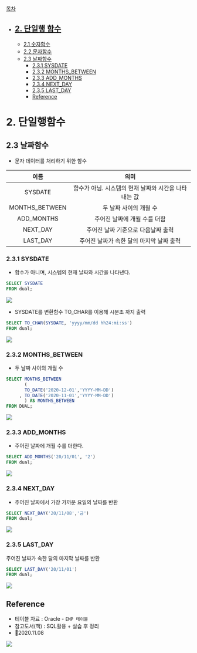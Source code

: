 [목차](#목차)
- ## [2. 단일행 함수](#2-단일행함수)
  - [2.1 숫자함수](https://github.com/withColinSong/Programming/blob/master/01.TIL/04.DBOracle/2.%20SingleRowFunction.md#2-%EB%8B%A8%EC%9D%BC%ED%96%89%ED%95%A8%EC%88%98-%EC%88%AB%EC%9E%90%ED%95%A8%EC%88%98)
  - [2.2 문자함수](https://github.com/withColinSong/Programming/blob/master/01.TIL/04.DBOracle/2.%20SingleRowFunction.md)
  - [2.3 날짜함수](#23-날짜함수)
    - [2.3.1 SYSDATE](##231-sysdate)
    - [2.3.2 MONTHS_BETWEEN](#232-months_between)
    - [2.3.3 ADD_MONTHS](#233-add_months)
    - [2.3.4 NEXT_DAY](#234-next-day)
    - [2.3.5 LAST_DAY](#235-last-day)
    - [Reference](#reference) 

# 2. 단일행함수
## 2.3 날짜함수
- 문자 데이터를 처리하기 위한 함수

이름| 의미
|:-:|:-:|
SYSDATE| 함수가 아님. 시스템의 현재 날짜와 시간을 나타내는 값
MONTHS_BETWEEN| 두 날짜 사이의 개월 수
ADD_MONTHS| 주어진 날짜에 개월 수를 더함
NEXT_DAY| 주어진 날짜 기준으로 다음날짜 출력
LAST_DAY |주어진 날짜가 속한 달의 마지막 날짜 출력

### 2.3.1 SYSDATE
- 함수가 아니며, 시스템의 현재 날짜와 시간을 나타낸다.
```sql
SELECT SYSDATE
FROM dual;
```
![](https://images.velog.io/images/withcolinsong/post/4f21a6ee-1e9b-421c-8300-2f18db848662/image.png)
- SYSDATE를 변환함수 TO_CHAR를 이용해 시분초 까지 출력
```sql
SELECT TO_CHAR(SYSDATE, 'yyyy/mm/dd hh24:mi:ss') 
FROM dual;
```
![](https://images.velog.io/images/withcolinsong/post/f00c95cb-90fe-4bcf-b1e9-3be035fc0d29/image.png)

### 2.3.2 MONTHS_BETWEEN
- 두 날짜 사이의 개월 수
```sql
SELECT MONTHS_BETWEEN
       (
       TO_DATE('2020-12-01','YYYY-MM-DD')
     , TO_DATE('2020-11-01','YYYY-MM-DD')
       ) AS MONTHS_BETWEEN
FROM DUAL;
```
![](https://images.velog.io/images/withcolinsong/post/93831901-fc10-4b26-b34c-bfe5f7a7ff92/image.png)

### 2.3.3 ADD_MONTHS
- 주어진 날짜에 개월 수를 더한다.
```sql
SELECT ADD_MONTHS('20/11/01', '2') 
FROM dual;
```
![](https://images.velog.io/images/withcolinsong/post/ada9b2a0-875b-406c-8a06-f9ee8660bafc/image.png)

### 2.3.4 NEXT_DAY
- 주어진 날짜에서 가장 가까운 요일의 날짜를 반환
```sql
SELECT NEXT_DAY('20/11/08','금') 
FROM dual;
```
![](https://images.velog.io/images/withcolinsong/post/8e59fb98-686a-4012-b86d-479c0984127e/image.png)

### 2.3.5 LAST_DAY
주어진 날짜가 속한 달의 마지막 날짜를 반환
```sql
SELECT LAST_DAY('20/11/01') 
FROM dual;
```
![](https://images.velog.io/images/withcolinsong/post/e418772d-2f15-446c-8964-b81fd841e1e1/image.png)

## Reference
- 테이블 자료 : Oracle - `EMP 테이블` 
- 참고도서(책) : SQL활용 + 실습 후 정리
- 🎈2020.11.08

![](https://images.velog.io/images/withcolinsong/post/8dc5159f-5174-49f0-8cca-748d6cd38345/image.png)
